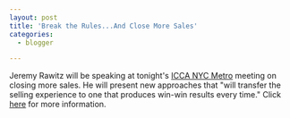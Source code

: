 ```yaml
---
layout: post
title: 'Break the Rules...And Close More Sales'
categories:
  - blogger

---
```


Jeremy Rawitz will be speaking at tonight's <a href="http://www.iccanyc.org/">ICCA NYC Metro</a> meeting on closing more sales.  He will present new approaches that "will transfer the selling experience to one that produces win-win results every time."  Click <a href="http://www.iccanyc.org/events.html">here</a> for more information.
